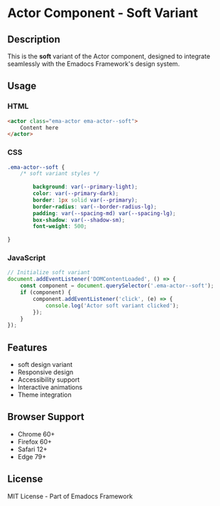 # Actor Component - Soft Variant

## Description
This is the **soft** variant of the Actor component, designed to integrate seamlessly with the Emadocs Framework's design system.

## Usage

### HTML
```html
<actor class="ema-actor ema-actor--soft">
    Content here
</actor>
```

### CSS
```css
.ema-actor--soft {
    /* soft variant styles */
    
        background: var(--primary-light);
        color: var(--primary-dark);
        border: 1px solid var(--primary);
        border-radius: var(--border-radius-lg);
        padding: var(--spacing-md) var(--spacing-lg);
        box-shadow: var(--shadow-sm);
        font-weight: 500;
    
}
```

### JavaScript
```javascript
// Initialize soft variant
document.addEventListener('DOMContentLoaded', () => {
    const component = document.querySelector('.ema-actor--soft');
    if (component) {
        component.addEventListener('click', (e) => {
            console.log('Actor soft variant clicked');
        });
    }
});
```

## Features
- soft design variant
- Responsive design
- Accessibility support
- Interactive animations
- Theme integration

## Browser Support
- Chrome 60+
- Firefox 60+
- Safari 12+
- Edge 79+

## License
MIT License - Part of Emadocs Framework

